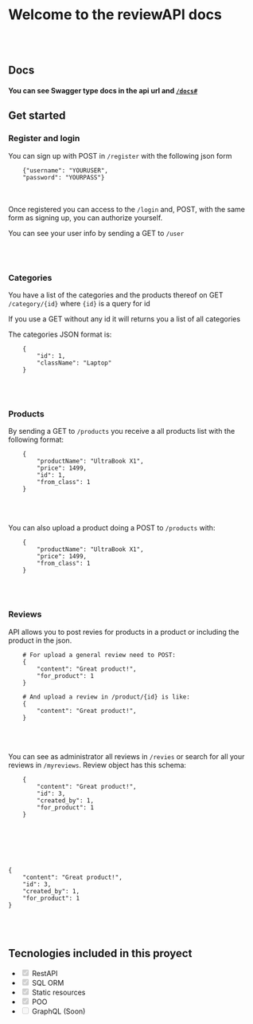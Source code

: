 # Welcome to the reviewAPI docs
<br></br>

## Docs
#### You can see Swagger type docs in the api url and [``/docs#``](http://127.0.0.1:8000/docs#)

## Get started

### Register and login
You can sign up with POST in ``/register`` with the following json form

        {"username": "YOURUSER",
        "password": "YOURPASS"}


<br></br>
Once registered you can access to the ``/login`` and, POST, with the same form as signing up, you can authorize yourself.

You can see your user info by sending a GET to ``/user``

<br></br>
### Categories

You have a list of the categories and the products thereof on GET ``/category/{id}`` where ``{id}`` is a query for id

If you use a GET without any id it will returns you a list of all categories

The categories JSON format is:

        {
            "id": 1,
            "className": "Laptop"
        }

<br></br>
### Products

By sending a GET to ``/products`` you receive a all products list with the following format:

        {
            "productName": "UltraBook X1",
            "price": 1499,
            "id": 1,
            "from_class": 1
        }

<br></br>

You can also upload a product doing a POST to ``/products`` with:

        {
            "productName": "UltraBook X1",
            "price": 1499,
            "from_class": 1
        }

<br></br>

### Reviews

API allows you to post revies for products in a product or including the product in the json.


        # For upload a general review need to POST:
        {
            "content": "Great product!",
            "for_product": 1
        }

        # And upload a review in /product/{id} is like:
        {
            "content": "Great product!",
        }

<br></br>

You can see as administrator all reviews in ``/revies`` or search for all your reviews in ``/myreviews``. Review object has this schema:

        {
            "content": "Great product!",
            "id": 3,
            "created_by": 1,
            "for_product": 1
        }







    {
        "content": "Great product!",
        "id": 3,
        "created_by": 1,
        "for_product": 1
    }


<br></br>

## Tecnologies included in this proyect
<ul class="contains-task-list">
  <li class="task-list-item"><input type="checkbox" disabled="" checked="checked"> RestAPI</li>
  <li class="task-list-item"><input type="checkbox" disabled="" checked="checked"> SQL ORM</li>
  <li class="task-list-item"><input type="checkbox" disabled="" checked="checked"> Static resources</li>
  <li class="task-list-item"><input type="checkbox" disabled="" checked="checked"> POO</li>
  <li class="task-list-item"><input type="checkbox" disabled=""> GraphQL (Soon)</li>
</ul>

